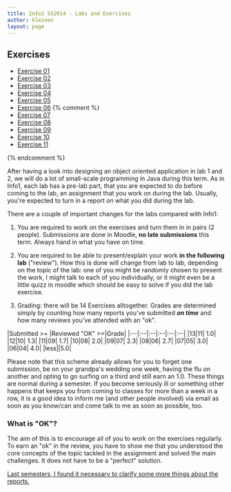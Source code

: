 ```yaml
---
title: Info2 SS2014 - Labs and Exercises
author: kleinen
layout: page
---
```



## Exercises
* [Exercise 01](lab-01.html)
* [Exercise 02](lab-02.html)
* [Exercise 03](lab-03.html)
* [Exercise 04](lab-04.html)
* [Exercise 05](lab-05.html)
* [Exercise 06](lab-06.html)
{% comment %}
* [Exercise 07](lab-07.html)
* [Exercise 08](lab-08.html)
* [Exercise 09](lab-09.html)
* [Exercise 10](lab-10.html)
* [Exercise 11](lab-11.html)

{% endcomment %}


After having a look into designing an object oriented application in lab 1 and 2, we will do a lot of small-scale programming in Java during this term. As in Info1, each lab has a pre-lab part, that you are expected to do before coming to the lab, an assignment that you work on during the lab. Usually, you're expected to turn in a report on what you did during the lab.

There are a couple of important changes for the labs compared with Info1:

1. You are required to work on the exercises and turn them in in pairs (2 people). Submissions are done in Moodle, **no late submissions** this term. Always hand in what you have on time.

1. You are required to be able to present/explain your work **in the following lab** ("review"). How this is done will change from lab to lab, depending on the topic of the lab: one of you might be randomly chosen to present the work, I might talk to each of you individually, or it might even be a little quizz in moodle which should be easy to solve if you did the lab exercise.

1. Grading: there will be 14 Exercises alltogether. Grades are determined simply by counting how many reports you've submitted ***on time*** and how many reviews you've attended with an "ok".


|Submitted >= |Reviewed "OK" >=|Grade|
|:--|:--|:--|:--|:--|:--|
|13|11| 1.0|
|12|10| 1.3|
|11|09| 1.7|
|10|08| 2.0|
|09|07| 2.3|
|08|06| 2.7|
|07|05| 3.0|
|06|04| 4.0|
|less||5.0|

Please note that this scheme already allows for you to forget one submission, be on your grandpa's wedding one week, having the flu on another and opting to go surfing on a third and still earn an 1.0. These things are normal during a semester. If you become seriously ill or something other happens that keeps you from coming to classes for more
than a week in a row, it is a good idea to inform me (and other people involved) via email as soon as you know/can and come talk to me as soon as possible, too.

### What is "OK"?

The aim of this is to encourage all of you to work on the exercises regularly. To earn an "ok" in the review, you have to show me that you understood the core concepts of the topic tackled in the assignment and solved the main challenges. It does not have to be a "perfect" solution.




[Last semesters, I found it necessary to clarify some more things about the reports.]({{site.baseurl}}general/guideline.html)





